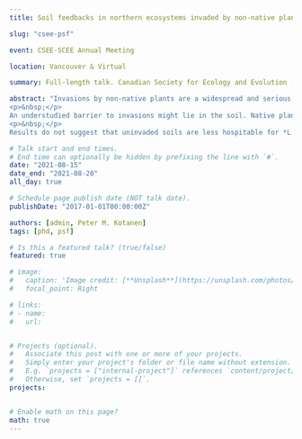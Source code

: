 ```yaml
---
title: Soil feedbacks in northern ecosystems invaded by non-native plants

slug: "csee-psf"

event: CSEE-SCEE Annual Meeting

location: Vancouver & Virtual

summary: Full-length talk. Canadian Society for Ecology and Evolution (CSEE)

abstract: "Invasions by non-native plants are a widespread and serious problem throughout temperate regions, but boreal and tundra ecosystems are relatively less invaded. Northern range limits of invaders may be set by environmental or biotic barriers, resulting in poorer plant performance, but these barriers are not well understood. Churchill, Manitoba (58.8°) represents a unique site for northern invasion research, where over a hundred non-native plants have been recorded. Although many have persisted for decades in human-disturbed areas, almost none have spread into nearby boreal forests and tundra ecosystems. Reasons these non-natives have failed to spread remain unclear.
<p>&nbsp;</p>
An understudied barrier to invasions might lie in the soil. Native plants may be cultivating a soil community that inhibits non-native plants, limiting their potential spread out of human-disturbed areas. To investigate this, we collected soil from sites around Churchill invaded by the non-native *Linaria vulgaris*, and from uninvaded control sites. We then planted *L. vulgaris* in soil inoculated with live or sterilized field-collected soil. Serial soil inoculations were performed for a second and third generation, and plant growth, survival, and biomass were compared between soil treatments and generations.
<p>&nbsp;</p>
Results do not suggest that uninvaded soils are less hospitable for *L. vulgaris*. Average plant biomass and mortality did not differ between soil treatments, though biomass was reduced in subsequent generations of live soil, while mortality increased. This suggests that **non-native plants do not modify soil microbiota or nutrient content to their own benefit**, and natives do not cultivate soil that is inhibitory to invaders."

# Talk start and end times.
# End time can optionally be hidden by prefixing the line with `#`.
date: "2021-08-15"
date_end: "2021-08-20"
all_day: true

# Schedule page publish date (NOT talk date).
publishDate: "2017-01-01T00:00:00Z"

authors: [admin, Peter M. Kotanen]
tags: [phd, psf]

# Is this a featured talk? (true/false)
featured: true

# image:
#   caption: 'Image credit: [**Unsplash**](https://unsplash.com/photos/bzdhc5b3Bxs)'
#   focal_point: Right

# links:
# - name: 
#   url:


# Projects (optional).
#   Associate this post with one or more of your projects.
#   Simply enter your project's folder or file name without extension.
#   E.g. `projects = ["internal-project"]` references `content/project/deep-learning/index.md`.
#   Otherwise, set `projects = []`.
projects:


# Enable math on this page?
math: true
---
```

